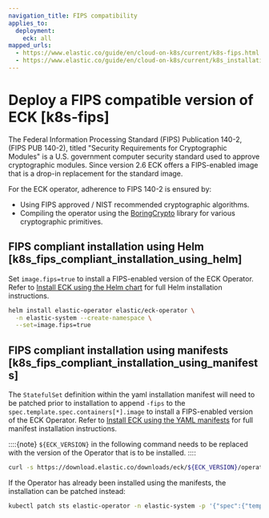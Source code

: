 ```yaml
---
navigation_title: FIPS compatibility
applies_to:
  deployment:
    eck: all
mapped_urls:
  - https://www.elastic.co/guide/en/cloud-on-k8s/current/k8s-fips.html
  - https://www.elastic.co/guide/en/cloud-on-k8s/current/k8s_installation.html
---
```


# Deploy a FIPS compatible version of ECK [k8s-fips]

The Federal Information Processing Standard (FIPS) Publication 140-2, (FIPS PUB 140-2), titled "Security Requirements for Cryptographic Modules" is a U.S. government computer security standard used to approve cryptographic modules. Since version 2.6 ECK offers a FIPS-enabled image that is a drop-in replacement for the standard image.

For the ECK operator, adherence to FIPS 140-2 is ensured by:

* Using FIPS approved / NIST recommended cryptographic algorithms.
* Compiling the operator using the [BoringCrypto](https://github.com/golang/go/blob/dev.boringcrypto/README.boringcrypto.md) library for various cryptographic primitives.

## FIPS compliant installation using Helm [k8s_fips_compliant_installation_using_helm]

Set `image.fips=true` to install a FIPS-enabled version of the ECK Operator. Refer to [Install ECK using the Helm chart](../../../deploy-manage/deploy/cloud-on-k8s/install-using-helm-chart.md) for full Helm installation instructions.

```sh
helm install elastic-operator elastic/eck-operator \
  -n elastic-system --create-namespace \
  --set=image.fips=true
```

## FIPS compliant installation using manifests [k8s_fips_compliant_installation_using_manifests]

The `StatefulSet` definition within the yaml installation manifest will need to be patched prior to installation to append `-fips` to the `spec.template.spec.containers[*].image` to install a FIPS-enabled version of the ECK Operator. Refer to [Install ECK using the YAML manifests](../../../deploy-manage/deploy/cloud-on-k8s/install-using-yaml-manifest-quickstart.md) for full manifest installation instructions.

::::{note}
`${ECK_VERSION}` in the following command needs to be replaced with the version of the Operator that is to be installed.
::::

```sh
curl -s https://download.elastic.co/downloads/eck/${ECK_VERSION}/operator.yaml | sed -r 's#(image:.*eck-operator)(:.*)#\1-fips\2#' | kubectl apply -f -
```

If the Operator has already been installed using the manifests, the installation can be patched instead:

```sh
kubectl patch sts elastic-operator -n elastic-system -p '{"spec":{"template":{"spec":{"containers":[{"name":"manager", "image":"docker.elastic.co/eck/eck-operator-fips:${ECK_VERSION}"}]}}}}'
```

